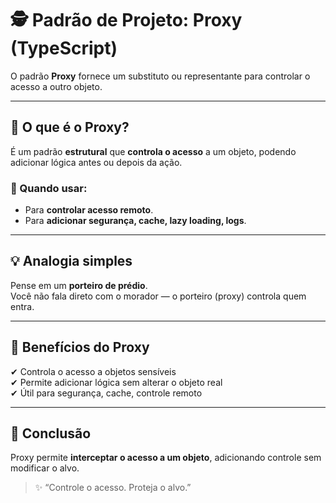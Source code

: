 # 🕵️ Padrão de Projeto: Proxy (TypeScript)

O padrão **Proxy** fornece um substituto ou representante para controlar o acesso a outro objeto.

---

## 📌 O que é o Proxy?

É um padrão **estrutural** que **controla o acesso** a um objeto, podendo adicionar lógica antes ou depois da ação.

### 🎯 Quando usar:

- Para **controlar acesso remoto**.
- Para **adicionar segurança, cache, lazy loading, logs**.

---

## 💡 Analogia simples

Pense em um **porteiro de prédio**.  
Você não fala direto com o morador — o porteiro (proxy) controla quem entra.

---

## 🧠 Benefícios do Proxy

✔ Controla o acesso a objetos sensíveis  
✔ Permite adicionar lógica sem alterar o objeto real  
✔ Útil para segurança, cache, controle remoto

---

## 📌 Conclusão

Proxy permite **interceptar o acesso a um objeto**, adicionando controle sem modificar o alvo.

> ✨ “Controle o acesso. Proteja o alvo.”
